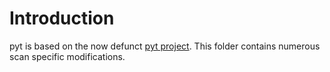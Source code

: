 # Introduction

pyt is based on the now defunct [pyt project](https://github.com/python-security/pyt). This folder contains numerous scan specific modifications.
